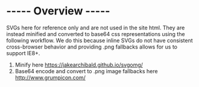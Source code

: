 # ----- Overview ----- #
SVGs here for reference only and are not used in the site html.  They are instead minified and converted to base64 css representations using the following workflow.  We do this because inline SVGs do not have consistent cross-browser behavior and providing .png fallbacks allows for us to support IE8+.

1. Minify here https://jakearchibald.github.io/svgomg/
2. Base64 encode and convert to .png image fallbacks here http://www.grumpicon.com/